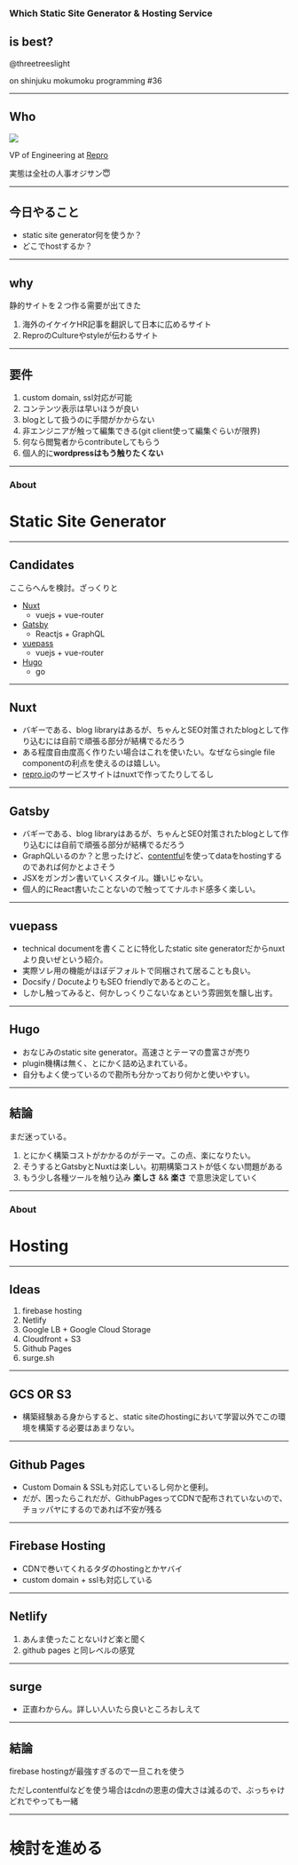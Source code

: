 ### Which Static Site Generator & Hosting Service
## is best?

@threetreeslight

on shinjuku mokumoku programming #36

---

## Who

![](https://avatars3.githubusercontent.com/u/1057490?s=200&v=4)

VP of Engineering at [Repro](https://repro.io)

実態は全社の人事オジサン😇

---

## 今日やること

- static site generator何を使うか？
- どこでhostするか？

---

## why

静的サイトを２つ作る需要が出てきた

1. 海外のイケイケHR記事を翻訳して日本に広めるサイト
1. ReproのCultureやstyleが伝わるサイト

---

## 要件

1. custom domain, ssl対応が可能
1. コンテンツ表示は早いほうが良い
1. blogとして扱うのに手間がかからない
1. 非エンジニアが触って編集できる(git client使って編集ぐらいが限界)
1. 何なら閲覧者からcontributeしてもらう
1. 個人的に**wordpressはもう触りたくない**

---

### About
# Static Site Generator

---

## Candidates

ここらへんを検討。ざっくりと

- [Nuxt](https://nuxtjs.org/)
  - vuejs + vue-router
- [Gatsby](https://www.gatsbyjs.org/)
  - Reactjs + GraphQL
- [vuepass](https://vuepress.vuejs.org/)
  - vuejs + vue-router
- [Hugo](https://gohugo.io/)
  - go

---

## Nuxt

- バギーである、blog libraryはあるが、ちゃんとSEO対策されたblogとして作り込むには自前で頑張る部分が結構でるだろう
- ある程度自由度高く作りたい場合はこれを使いたい。なぜならsingle file componentの利点を使えるのは嬉しい。
- [repro.io](https://repro.io)のサービスサイトはnuxtで作ってたりしてるし

---

## Gatsby

- バギーである、blog libraryはあるが、ちゃんとSEO対策されたblogとして作り込むには自前で頑張る部分が結構でるだろう
- GraphQLいるのか？と思ったけど、[contentful](https://www.contentful.com/)を使ってdataをhostingするのであれば何かとよさそう
- JSXをガンガン書いていくスタイル。嫌いじゃない。
- 個人的にReact書いたことないので触っててナルホド感多く楽しい。

---

## vuepass

- technical documentを書くことに特化したstatic site generatorだからnuxtより良いぜという紹介。
- 実際ソレ用の機能がほぼデフォルトで同梱されて居ることも良い。
- Docsify / DocuteよりもSEO friendlyであるとのこと。
- しかし触ってみると、何かしっくりこないなぁという雰囲気を醸し出す。

---

## Hugo

- おなじみのstatic site generator。高速さとテーマの豊富さが売り
- plugin機構は無く、とにかく詰め込まれている。
- 自分もよく使っているので勘所も分かっており何かと使いやすい。

---

## 結論

まだ迷っている。

1. とにかく構築コストがかかるのがテーマ。この点、楽になりたい。
1. そうするとGatsbyとNuxtは楽しい。初期構築コストが低くない問題がある
1. もう少し各種ツールを触り込み **楽しさ** && **楽さ** で意思決定していく

---

### About
# Hosting

---

## Ideas

1. firebase hosting
1. Netlify
1. Google LB + Google Cloud Storage
1. Cloudfront + S3
1. Github Pages
1. surge.sh

---

## GCS OR S3

- 構築経験ある身からすると、static siteのhostingにおいて学習以外でこの環境を構築する必要はあまりない。

---

## Github Pages

- Custom Domain & SSLも対応しているし何かと便利。
- だが、困ったらこれだが、GithubPagesってCDNで配布されていないので、チョッパヤにするのであれば不安が残る

---

## Firebase Hosting

- CDNで巻いてくれるタダのhostingとかヤバイ
- custom domain + sslも対応している

---

## Netlify

1. あんま使ったことないけど楽と聞く
1. github pages と同レベルの感覚

---

## surge

- 正直わからん。詳しい人いたら良いところおしえて

---

## 結論

firebase hostingが最強すぎるので一旦これを使う

ただしcontentfulなどを使う場合はcdnの恩恵の偉大さは減るので、ぶっちゃけどれでやっても一緒

---

# 検討を進める

